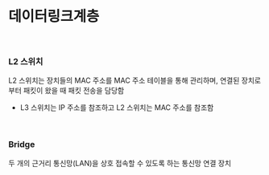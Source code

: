 # 데이터링크계층

</br>

### L2 스위치

L2 스위치는 장치들의 MAC 주소를 MAC 주소 테이블을 통해 관리하며, 연결된 장치로부터 패킷이 왔을 때 패킷 전송을 담당함

- L3 스위치는 IP 주소를 참조하고 L2 스위치는 MAC 주소를 참조함

</br>

### Bridge

두 개의 근거리 통신망(LAN)을 상호 접속할 수 있도록 하는 통신망 연결 장치
